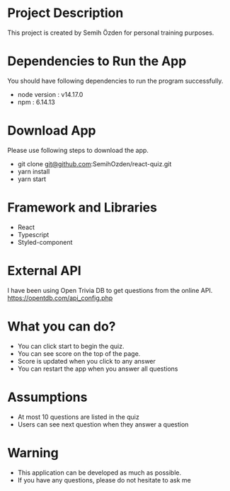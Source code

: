 
# Project Description
 This project is created by Semih Özden for personal training purposes.

# Dependencies to Run the App
You should have following dependencies to run the program successfully.
- node version : v14.17.0
- npm : 6.14.13

# Download App 
Please use following steps to download the app.
- git clone git@github.com:SemihOzden/react-quiz.git
- yarn install
- yarn start

# Framework and Libraries
- React
- Typescript
- Styled-component

# External API
I have been using Open Trivia DB to get questions from the online API.
https://opentdb.com/api_config.php
    
# What you can do?
- You can click start to begin the quiz.
- You can see score on the top of the page.
- Score is updated when you click to any answer
- You can restart the app when you answer all questions

# Assumptions
- At most 10 questions are listed in the quiz
- Users can see next question when they answer a question

# Warning
- This application can be developed as much as possible.
- If you have any questions, please do not hesitate to ask me
